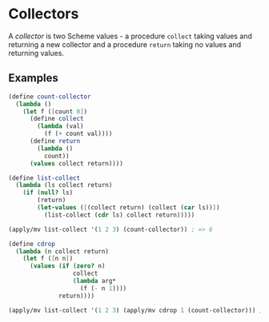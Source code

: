 # Collectors

A *collector* is two Scheme values - a procedure `collect` taking values and returning a new collector and a procedure `return` taking no values and returning values.

## Examples

```scheme
(define count-collector
  (lambda ()
    (let f ([count 0])
      (define collect
        (lambda (val)
          (f (+ count val))))
      (define return
        (lambda ()
          count))
      (values collect return))))

(define list-collect
  (lambda (ls collect return)
    (if (null? ls)
        (return)
        (let-values ([(collect return) (collect (car ls))])
          (list-collect (cdr ls) collect return)))))

(apply/mv list-collect '(1 2 3) (count-collector)) ; => 6

(define cdrop
  (lambda (n collect return)
    (let f ([n n])
      (values (if (zero? n)
                  collect
                  (lambda arg*
                    (f (- n 1))))
              return))))

(apply/mv list-collect '(1 2 3) (apply/mv cdrop 1 (count-collector))) ; => 5
```
